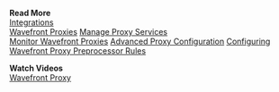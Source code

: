 **Read More**<br/>
[Integrations](https://docs.wavefront.com/integrations.html)<br/>
[Wavefront Proxies](https://docs.wavefront.com/proxies.html)
[Manage Proxy Services](https://docs.wavefront.com/proxies_installing.html#manage-proxy-services)<br/>
[Monitor Wavefront Proxies](https://docs.wavefront.com/monitoring_proxies.html)
[Advanced Proxy Configuration](https://docs.wavefront.com/proxies_configuring.html)
[Configuring Wavefront Proxy Preprocessor Rules](https://docs.wavefront.com/proxies_preprocessor_rules.html)



**Watch Videos**<br/>
[Wavefront Proxy](https://youtu.be/Lrm8UuxrsqA)
